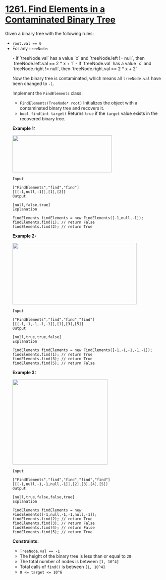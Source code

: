 # [1261. Find Elements in a Contaminated Binary Tree](https://leetcode.com/problems/find-elements-in-a-contaminated-binary-tree/description/?envType=daily-question&envId=2025-02-21)

Given a binary tree with the following rules:

- `root.val == 0`
- For any `treeNode`:
<ol type="a">
- If `treeNode.val` has a value `x` and `treeNode.left != null`, then `treeNode.left.val == 2 * x + 1`
- If `treeNode.val` has a value `x` and `treeNode.right != null`, then `treeNode.right.val == 2 * x + 2`

Now the binary tree is contaminated, which means all `treeNode.val` have been changed to `-1`.

Implement the `FindElements` class:

- `FindElements(TreeNode* root)` Initializes the object with a contaminated binary tree and recovers it.
- `bool find(int target)` Returns `true` if the `target` value exists in the recovered binary tree.

**Example 1:** 

<img alt="" src="https://assets.leetcode.com/uploads/2019/11/06/untitled-diagram-4-1.jpg" style="width: 320px; height: 119px;">

```
Input

["FindElements","find","find"]
[[[-1,null,-1]],[1],[2]]
Output

[null,false,true]
Explanation

FindElements findElements = new FindElements([-1,null,-1]); 
findElements.find(1); // return False 
findElements.find(2); // return True 
```

**Example 2:** 

<img alt="" src="https://assets.leetcode.com/uploads/2019/11/06/untitled-diagram-4.jpg" style="width: 400px; height: 198px;">

```
Input

["FindElements","find","find","find"]
[[[-1,-1,-1,-1,-1]],[1],[3],[5]]
Output

[null,true,true,false]
Explanation

FindElements findElements = new FindElements([-1,-1,-1,-1,-1]);
findElements.find(1); // return True
findElements.find(3); // return True
findElements.find(5); // return False
```

**Example 3:** 

<img alt="" src="https://assets.leetcode.com/uploads/2019/11/07/untitled-diagram-4-1-1.jpg" style="width: 306px; height: 274px;">

```
Input

["FindElements","find","find","find","find"]
[[[-1,null,-1,-1,null,-1]],[2],[3],[4],[5]]
Output

[null,true,false,false,true]
Explanation

FindElements findElements = new FindElements([-1,null,-1,-1,null,-1]);
findElements.find(2); // return True
findElements.find(3); // return False
findElements.find(4); // return False
findElements.find(5); // return True
```

**Constraints:** 

- `TreeNode.val == -1`
- The height of the binary tree is less than or equal to `20`
- The total number of nodes is between `[1, 10^4]`
- Total calls of `find()` is between `[1, 10^4]`
- `0 <= target <= 10^6`